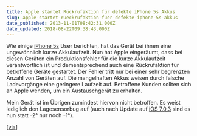 ```yaml
---
title: Apple startet Rückrufaktion für defekte iPhone 5s Akkus
slug: apple-startet-rueckrufaktion-fuer-defekte-iphone-5s-akkus
date_published: 2013-11-01T08:42:31.000Z
date_updated: 2018-08-22T09:38:43.000Z
---
```


Wie einige [iPhone 5s](__GHOST_URL__/herzlich-willkommen-iphone-5s/) User berichten, hat das Gerät bei ihnen eine ungewöhnlich kurze Akkulaufzeit. Nun hat Apple eingeräumt, dass bei diesen Geräten ein Produktionsfehler für die kurze Akkulaufzeit verantwortlich ist und dementsprechend auch eine Rückrufaktion für betroffene Geräte gestartet. Der Fehler tritt nur bei einer sehr begrenzten Anzahl von Geräten auf. Die mangelhaften Akkus weisen durch falsche Ladevorgänge eine geringere Laufzeit auf. Betroffene Kunden sollten sich an Apple wenden, um ein Austauschgerät zu erhalten.

Mein Gerät ist im Übrigen zumindest hiervon nicht betroffen. Es weist lediglich den Lagesensorbug auf (auch nach Update auf [iOS 7.0.3](__GHOST_URL__/apple-veroeffentlicht-ios-7-0-3/) sind es nun statt -2° nur noch -1°).

[[via](http://www.golem.de/news/apple-kurze-akkulaufzeit-beim-iphone-5s-ist-ein-fertigungsfehler-1310-102434.html)]
